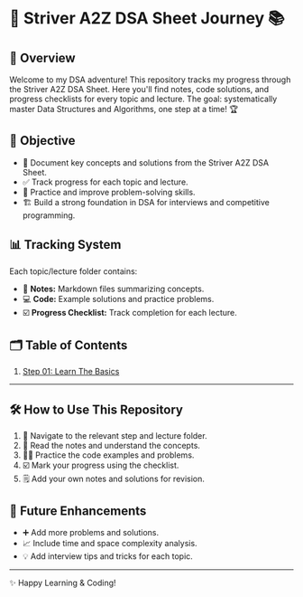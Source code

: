 # 🚀 **Striver A2Z DSA Sheet Journey** 📚

## 🌟 **Overview**
Welcome to my DSA adventure! This repository tracks my progress through the Striver A2Z DSA Sheet. Here you'll find notes, code solutions, and progress checklists for every topic and lecture. The goal: systematically master Data Structures and Algorithms, one step at a time! 🏆

## 🎯 **Objective**
- 📝 Document key concepts and solutions from the Striver A2Z DSA Sheet.
- ✅ Track progress for each topic and lecture.
- 💪 Practice and improve problem-solving skills.
- 🏗️ Build a strong foundation in DSA for interviews and competitive programming.

## 📊 **Tracking System**

Each topic/lecture folder contains:
- 📒 **Notes:** Markdown files summarizing concepts.
- 💻 **Code:** Example solutions and practice problems.
- ☑️ **Progress Checklist:** Track completion for each lecture.

## 🗂️ **Table of Contents**
1. [Step 01: Learn The Basics](./Step%2001%20Learn%20The%20Basics/Readme.md)
---

## 🛠️ **How to Use This Repository**
1. 🔎 Navigate to the relevant step and lecture folder.
2. 📖 Read the notes and understand the concepts.
3. 🧑‍💻 Practice the code examples and problems.
4. ☑️ Mark your progress using the checklist.
5. 🗒️ Add your own notes and solutions for revision.

## 🚧 **Future Enhancements**
- ➕ Add more problems and solutions.
- 📈 Include time and space complexity analysis.
- 💡 Add interview tips and tricks for each topic.

---

✨ Happy Learning & Coding!